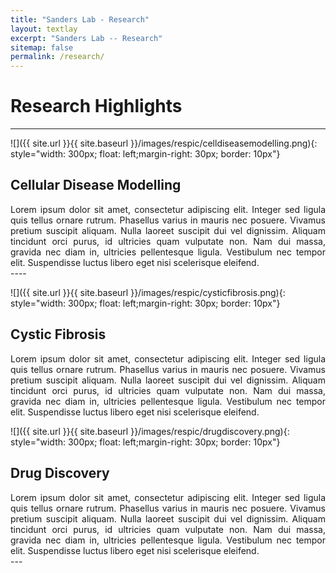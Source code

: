 ```yaml
---
title: "Sanders Lab - Research"
layout: textlay
excerpt: "Sanders Lab -- Research"
sitemap: false
permalink: /research/
---
```


# Research Highlights

---

![]({{ site.url }}{{ site.baseurl }}/images/respic/celldiseasemodelling.png){: style="width: 300px; float: left;margin-right: 30px; border: 10px"}

## Cellular Disease Modelling
<div style="text-align: justify">
Lorem ipsum dolor sit amet, consectetur adipiscing elit. Integer sed ligula quis tellus ornare rutrum. Phasellus varius in mauris nec posuere. Vivamus pretium suscipit aliquam. Nulla laoreet suscipit dui vel dignissim. Aliquam tincidunt orci purus, id ultricies quam vulputate non. Nam dui massa, gravida nec diam in, ultricies pellentesque ligula. Vestibulum nec tempor elit. Suspendisse luctus libero eget nisi scelerisque eleifend. 
</div>
---- 


![]({{ site.url }}{{ site.baseurl }}/images/respic/cysticfibrosis.png){: style="width: 300px; float: left;margin-right: 30px; border: 10px"}

## Cystic Fibrosis
<div style="text-align: justify">
Lorem ipsum dolor sit amet, consectetur adipiscing elit. Integer sed ligula quis tellus ornare rutrum. Phasellus varius in mauris nec posuere. Vivamus pretium suscipit aliquam. Nulla laoreet suscipit dui vel dignissim. Aliquam tincidunt orci purus, id ultricies quam vulputate non. Nam dui massa, gravida nec diam in, ultricies pellentesque ligula. Vestibulum nec tempor elit. Suspendisse luctus libero eget nisi scelerisque eleifend.  

</div>

![]({{ site.url }}{{ site.baseurl }}/images/respic/drugdiscovery.png){: style="width: 300px; float: left;margin-right: 30px; border: 10px"}

## Drug Discovery 
<div style="text-align: justify">
Lorem ipsum dolor sit amet, consectetur adipiscing elit. Integer sed ligula quis tellus ornare rutrum. Phasellus varius in mauris nec posuere. Vivamus pretium suscipit aliquam. Nulla laoreet suscipit dui vel dignissim. Aliquam tincidunt orci purus, id ultricies quam vulputate non. Nam dui massa, gravida nec diam in, ultricies pellentesque ligula. Vestibulum nec tempor elit. Suspendisse luctus libero eget nisi scelerisque eleifend. 
</div>
---


